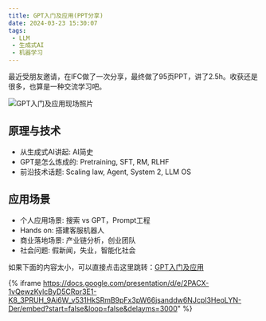 ```yaml
---
title: GPT入门及应用(PPT分享)
date: 2024-03-23 15:30:07
tags:
 - LLM
 - 生成式AI
 - 机器学习
---
```


最近受朋友邀请，在IFC做了一次分享，最终做了95页PPT，讲了2.5h。收获还是很多，也算是一种交流学习吧。

![GPT入门及应用现场照片](./img/2024/intro_to_GPT.jpeg)

## 原理与技术
- 从生成式AI讲起: AI简史
- GPT是怎么炼成的: Pretraining, SFT, RM, RLHF
- 前沿技术话题: Scaling law, Agent, System 2, LLM OS

## 应用场景
- 个人应用场景: 搜索 vs GPT，Prompt工程
- Hands on: 搭建客服机器人
- 商业落地场景: 产业链分析，创业团队
- 社会问题: 假新闻，失业，智能化社会

如果下面的内容太小，可以直接点击这里跳转：[GPT入门及应用]("https://docs.google.com/presentation/d/e/2PACX-1vQewzKylcByD5CRpr3E1-K8_3PRUH_9Ai6W_v531HkSRmB9pFx3pW66jsanddw6NJcpI3HeoLYN-Der/embed?start=false&loop=false&delayms=3000" )

{% iframe https://docs.google.com/presentation/d/e/2PACX-1vQewzKylcByD5CRpr3E1-K8_3PRUH_9Ai6W_v531HkSRmB9pFx3pW66jsanddw6NJcpI3HeoLYN-Der/embed?start=false&loop=false&delayms=3000" %}
